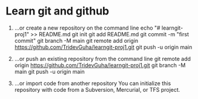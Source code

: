 # Learn git and github
1. …or create a new repository on the command line
echo "# learngit-proj1" >> README.md
git init
git add README.md
git commit -m "first commit"
git branch -M main
git remote add origin https://github.com/TridevGuha/learngit-proj1.git
git push -u origin main


2. …or push an existing repository from the command line
git remote add origin https://github.com/TridevGuha/learngit-proj1.git
git branch -M main
git push -u origin main


3. …or import code from another repository
You can initialize this repository with code from a Subversion, Mercurial, or TFS project.
